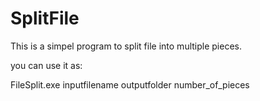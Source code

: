 # SplitFile

This is a simpel program to split file into multiple pieces.

you can use it as:

FileSplit.exe inputfilename outputfolder number_of_pieces
